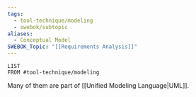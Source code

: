 ```yaml
---
tags:
  - tool-technique/modeling
  - swebok/subtopic
aliases:
  - Conceptual Model
SWEBOK_Topic: "[[Requirements Analysis]]"
---
```

```dataview
LIST
FROM #tool-technique/modeling 
```
Many of them are part of [[Unified Modeling Language|UML]].